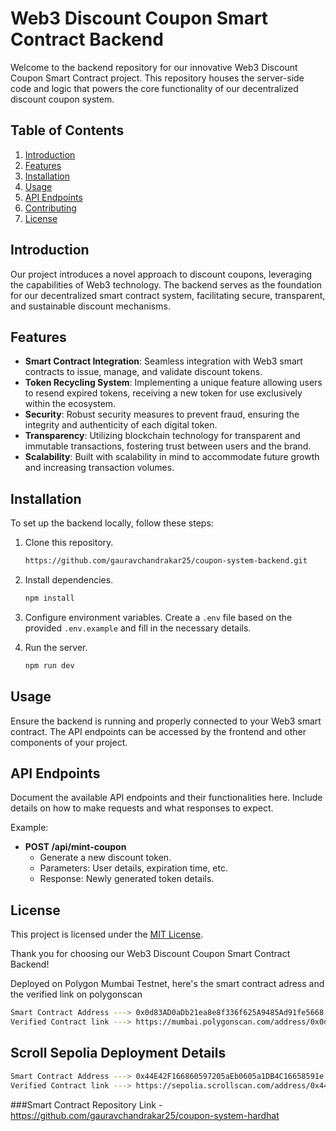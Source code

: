 # Web3 Discount Coupon Smart Contract Backend

Welcome to the backend repository for our innovative Web3 Discount Coupon Smart Contract project. This repository houses the server-side code and logic that powers the core functionality of our decentralized discount coupon system.

## Table of Contents

1. [Introduction](#introduction)
2. [Features](#features)
3. [Installation](#installation)
4. [Usage](#usage)
5. [API Endpoints](#api-endpoints)
6. [Contributing](#contributing)
7. [License](#license)

## Introduction

Our project introduces a novel approach to discount coupons, leveraging the capabilities of Web3 technology. The backend serves as the foundation for our decentralized smart contract system, facilitating secure, transparent, and sustainable discount mechanisms.

## Features

- **Smart Contract Integration**: Seamless integration with Web3 smart contracts to issue, manage, and validate discount tokens.
- **Token Recycling System**: Implementing a unique feature allowing users to resend expired tokens, receiving a new token for use exclusively within the ecosystem.
- **Security**: Robust security measures to prevent fraud, ensuring the integrity and authenticity of each digital token.
- **Transparency**: Utilizing blockchain technology for transparent and immutable transactions, fostering trust between users and the brand.
- **Scalability**: Built with scalability in mind to accommodate future growth and increasing transaction volumes.

## Installation

To set up the backend locally, follow these steps:

1. Clone this repository.
   ```bash
   https://github.com/gauravchandrakar25/coupon-system-backend.git
   ```

2. Install dependencies.
   ```bash
   npm install
   ```

3. Configure environment variables. Create a `.env` file based on the provided `.env.example` and fill in the necessary details.

4. Run the server.
   ```bash
   npm run dev
   ```

## Usage

Ensure the backend is running and properly connected to your Web3 smart contract. The API endpoints can be accessed by the frontend and other components of your project.

## API Endpoints

Document the available API endpoints and their functionalities here. Include details on how to make requests and what responses to expect.

Example:

- **POST /api/mint-coupon**
  - Generate a new discount token.
  - Parameters: User details, expiration time, etc.
  - Response: Newly generated token details.

## License

This project is licensed under the [MIT License](LICENSE).

Thank you for choosing our Web3 Discount Coupon Smart Contract Backend!

Deployed on Polygon Mumbai Testnet, here's the smart contract adress and the verified link on polygonscan 
```bash
Smart Contract Address ---> 0x0d83AD0aDb21ea8e8f336f625A9485Ad91fe5668
Verified Contract link ---> https://mumbai.polygonscan.com/address/0x0d83ad0adb21ea8e8f336f625a9485ad91fe5668
```

## Scroll Sepolia Deployment Details
```bash
Smart Contract Address ---> 0x44E42F166860597205aEb0605a1DB4C16658591e
Verified Contract link ---> https://sepolia.scrollscan.com/address/0x44E42F166860597205aEb0605a1DB4C16658591e#code
```

###Smart Contract Repository Link - https://github.com/gauravchandrakar25/coupon-system-hardhat
